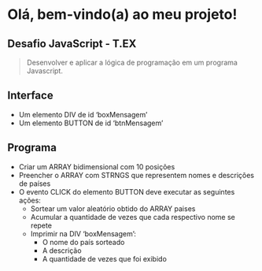 # Olá, bem-vindo(a) ao meu projeto!

## Desafio JavaScript - T.EX 
> Desenvolver e aplicar a lógica de programação em um programa Javascript.

## Interface
- Um elemento DIV de id ‘boxMensagem’
- Um elemento BUTTON de id ‘btnMensagem’

## Programa
- Criar um ARRAY bidimensional com 10 posições
- Preencher o ARRAY com STRNGS que representem nomes e descrições de países
- O evento CLICK do elemento BUTTON deve executar as seguintes ações:
  - Sortear um valor aleatório obtido do ARRAY paises
  - Acumular a quantidade de vezes que cada respectivo nome se repete
  - Imprimir na DIV ‘boxMensagem’:
    -  O nome do país sorteado
    -  A descrição
    - A quantidade de vezes que foi exibido